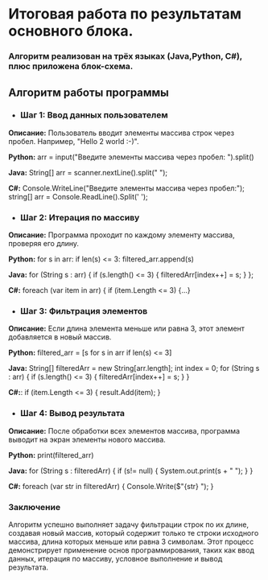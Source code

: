 # Итоговая работа по результатам основного блока.
### Алгоритм реализован на трёх языках (Java,Python, C#), плюс приложена блок-схема. 
## Алгоритм работы программы

- ### Шаг 1: Ввод данных пользователем

 **Описание:** Пользователь вводит элементы массива строк через пробел. Например, "Hello 2 world :-)".

 **Python:** arr = input("Введите элементы массива через пробел: ").split()
 
 **Java:** String[] arr = scanner.nextLine().split(" ");

 **C#:**   Console.WriteLine("Введите элементы массива через пробел:");
        string[] arr = Console.ReadLine().Split(' ');
 
- ### Шаг 2: Итерация по массиву

 **Описание:** Программа проходит по каждому элементу массива, проверяя его длину.
 
 **Python:** for s in arr: if len(s) <= 3: filtered_arr.append(s)
 
 **Java:** for (String s : arr) { if (s.length() <= 3) { filteredArr[index++] = s; } };

 **C#:** foreach (var item in arr) {
            if (item.Length <= 3) {...}
            
            
 
- ### Шаг 3: Фильтрация элементов

 **Описание:** Если длина элемента меньше или равна 3, этот элемент добавляется в новый массив.
 
 **Python:**  filtered_arr = [s for s in arr if len(s) <= 3]
 
 **Java:** String[] filteredArr = new String[arr.length]; int index = 0; for (String s : arr) { if (s.length() <= 3) { filteredArr[index++] = s; } }

 **C#:**:  if (item.Length <= 3) {
                result.Add(item);
            }
 
- ### Шаг 4: Вывод результата

 **Описание:** После обработки всех элементов массива, программа выводит на экран элементы нового массива.
 
 **Python:** print(filtered_arr)

 **Java:** for (String s : filteredArr) { if (s!= null) { System.out.print(s + " "); } }

 **C#:** foreach (var str in filteredArr) {
            Console.Write($"{str} ");
        }
 
 ### Заключение

Алгоритм успешно выполняет задачу фильтрации строк по их длине, создавая новый массив, который содержит только те строки исходного массива, длина которых меньше или равна 3 символам. Этот процесс демонстрирует применение основ программирования, таких как ввод данных, итерация по массиву, условное выполнение и вывод результата.
